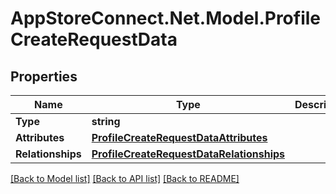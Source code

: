 # AppStoreConnect.Net.Model.ProfileCreateRequestData

## Properties

Name | Type | Description | Notes
------------ | ------------- | ------------- | -------------
**Type** | **string** |  | 
**Attributes** | [**ProfileCreateRequestDataAttributes**](ProfileCreateRequestDataAttributes.md) |  | 
**Relationships** | [**ProfileCreateRequestDataRelationships**](ProfileCreateRequestDataRelationships.md) |  | 

[[Back to Model list]](../README.md#documentation-for-models) [[Back to API list]](../README.md#documentation-for-api-endpoints) [[Back to README]](../README.md)

